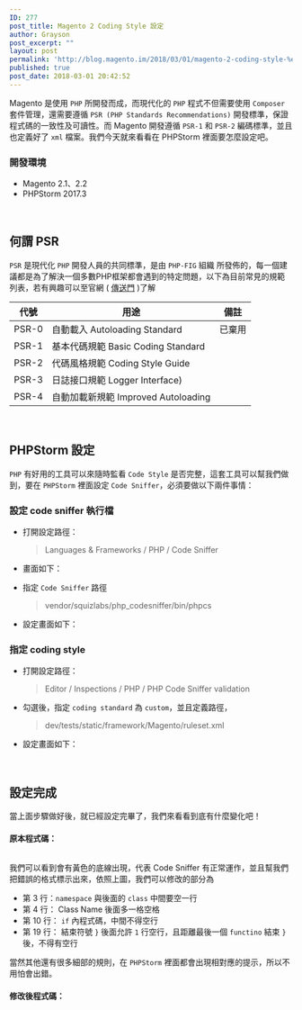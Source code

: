 ```yaml
---
ID: 277
post_title: Magento 2 Coding Style 設定
author: Grayson
post_excerpt: ""
layout: post
permalink: 'http://blog.magento.im/2018/03/01/magento-2-coding-style-%e8%a8%ad%e5%ae%9a/'
published: true
post_date: 2018-03-01 20:42:52
---
```

Magento 是使用 <code>PHP</code> 所開發而成，而現代化的 <code>PHP</code> 程式不但需要使用 <code>Composer</code> 套件管理，還需要遵循 <code>PSR (PHP Standards Recommendations)</code> 開發標準，保證程式碼的一致性及可讀性。而 Magento 開發遵循 <code>PSR-1</code> 和 <code>PSR-2</code> 編碼標準，並且也定義好了 <code>xml</code> 檔案。我們今天就來看看在 PHPStorm 裡面要怎麼設定吧。

<h3>開發環境</h3>

<ul>
<li>Magento 2.1、2.2</li>
<li>PHPStorm 2017.3</li>
</ul>

<br>

<h2>何謂 PSR</h2>

<code>PSR</code> 是現代化 <code>PHP</code> 開發人員的共同標準，是由 <code>PHP-FIG</code> 組織 所發佈的，每一個建議都是為了解決一個多數PHP框架都會遇到的特定問題，以下為目前常見的規範列表，若有興趣可以至官網 ( <a href="https://www.php-fig.org/psr/">傳送門</a> )了解

<table>
<thead>
<tr>
  <th>代號</th>
  <th>用途</th>
  <th>備註</th>
</tr>
</thead>
<tbody>
<tr>
  <td>PSR-0</td>
  <td>自動載入 Autoloading Standard</td>
  <td>已棄用</td>
</tr>
<tr>
  <td>PSR-1</td>
  <td>基本代碼規範 Basic Coding Standard</td>
  <td></td>
</tr>
<tr>
  <td>PSR-2</td>
  <td>代碼風格規範 Coding Style Guide</td>
  <td></td>
</tr>
<tr>
  <td>PSR-3</td>
  <td>日誌接口規範 Logger Interface)</td>
  <td></td>
</tr>
<tr>
  <td>PSR-4</td>
  <td>自動加載新規範 Improved Autoloading</td>
  <td></td>
</tr>
</tbody>
</table>

<br>

<h2>PHPStorm 設定</h2>

<code>PHP</code> 有好用的工具可以來隨時監看 <code>Code Style</code> 是否完整，這套工具可以幫我們做到，要在 <code>PHPStorm</code> 裡面設定 <code>Code Sniffer</code>，必須要做以下兩件事情：

<h3>設定 code sniffer 執行檔</h3>

<ul>
<li>打開設定路徑：

<blockquote>
  Languages &amp; Frameworks / PHP / Code Sniffer
</blockquote></li>
<li>畫面如下：
<img src="http://blog.magento.im/wp-content/uploads/2018/03/code-sniffer-install-1024x632.png" alt="" /></p></li>
<li><p>指定 <code>Code Sniffer</code> 路徑

<blockquote>
  vendor/squizlabs/php_codesniffer/bin/phpcs
</blockquote></li>
<li>設定畫面如下：
<img src="http://blog.magento.im/wp-content/uploads/2018/03/code-sniffer-install-path-1024x242.png" alt="" /></p></li>
</ul>

<h3>指定 coding style</h3>

<ul>
<li><p>打開設定路徑：

<blockquote>
  Editor / Inspections / PHP / PHP Code Sniffer validation
</blockquote></li>
<li>勾選後，指定 <code>coding standard</code> 為 <code>custom</code>，並且定義路徑，

<blockquote>
  dev/tests/static/framework/Magento/ruleset.xml
</blockquote></li>
<li>設定畫面如下：
<img src="http://blog.magento.im/wp-content/uploads/2018/03/code-sniffer-standard-1024x632.png" alt="" /></p></li>
</ul>

<p><br>

<h2>設定完成</h2>

當上面步驟做好後，就已經設定完畢了，我們來看看到底有什麼變化吧！

<h4>原本程式碼：</h4>

<img src="http://blog.magento.im/wp-content/uploads/2018/03/%E8%9E%A2%E5%B9%95%E5%BF%AB%E7%85%A7-2018-03-01-%E4%B8%8B%E5%8D%888.33.59.png" alt="" />

我們可以看到會有黃色的底線出現，代表 Code Sniffer 有正常運作，並且幫我們把錯誤的格式標示出來，依照上圖，我們可以修改的部分為
* 第 3 行：<code>namespace</code> 與後面的 <code>class</code> 中間要空一行
* 第 4 行： Class Name 後面多一格空格
* 第 10 行： <code>if</code> 內程式碼，中間不得空行
* 第 19 行： 結束符號 <code>}</code> 後面允許 <code>1</code> 行空行，且距離最後一個 <code>functino</code> 結束 <code>}</code> 後，不得有空行

當然其他還有很多細部的規則，在 <code>PHPStorm</code> 裡面都會出現相對應的提示，所以不用怕會出錯。

<h4>修改後程式碼：</h4>

<img src="http://blog.magento.im/wp-content/uploads/2018/03/%E8%9E%A2%E5%B9%95%E5%BF%AB%E7%85%A7-2018-03-01-%E4%B8%8B%E5%8D%888.53.45-1024x798.png" alt="" />